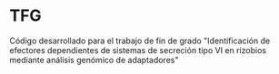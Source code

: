 # TFG
Código desarrollado para el trabajo de fin de grado "Identificación de efectores dependientes de sistemas de secreción tipo VI en rizobios mediante análisis genómico de adaptadores"
